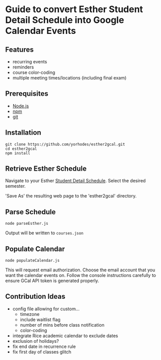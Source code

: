 # Guide to convert Esther Student Detail Schedule into Google Calendar Events 

## Features
- recurring events
- reminders
- course color-coding
- multiple meeting times/locations (including final exam) 

## Prerequisites
- [Node.js](https://nodejs.org/en/)
- [npm](https://www.npmjs.com/)
- [git](https://git-scm.com/downloads)

## Installation

```
git clone https://github.com/yorhodes/esther2gcal.git
cd esther2gcal
npm install
```

## Retrieve Esther Schedule

Navigate to your Esther [Student Detail Schedule](https://esther.rice.edu/selfserve/bwskfshd.P_CrseSchdDetl). Select the desired semester. 

'Save As' the resulting web page to the 'esther2gcal' directory.

## Parse Schedule

```
node parseEsther.js
```

Output will be written to `courses.json`

## Populate Calendar

```
node populateCalendar.js
```

This will request email authorization. Choose the email account that you want the calendar events on. Follow the console instructions carefully to ensure GCal API token is generated properly.

## Contribution Ideas

- config file allowing for custom...
    - timezone
    - include waitlist flag
    - number of mins before class notification
    - color-coding
- integrate Rice academic calendar to exclude dates
- exclusion of holidays?
- fix end date in recurrence rule
- fix first day of classes glitch
